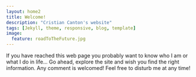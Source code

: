```yaml
---
layout: home2
title: Welcome!
description: "Cristian Canton's website"
tags: [Jekyll, theme, responsive, blog, template]
image:
  feature: roadToTheFuture.jpg
---
```


<section>
If you have reached this web page you probably want to know who I am or what I do in life... Go ahead, explore the site and wish you find the right information. Any comment is welcomed! Feel free to disturb me at any time!
</section>
<br>




